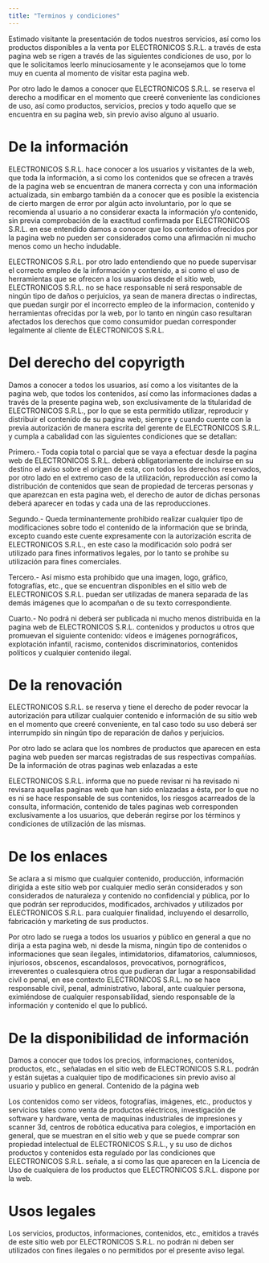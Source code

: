 ```yaml
---
title: "Terminos y condiciones"
---
```


Estimado visitante la presentación de todos nuestros servicios, así como los productos disponibles a la venta por ELECTRONICOS S.R.L. a través de esta pagina web se rigen a través de las siguientes condiciones de uso, por lo que le solicitamos leerlo minuciosamente y le aconsejamos que lo tome muy en cuenta al momento de visitar esta pagina web.

Por otro lado le damos a conocer que ELECTRONICOS S.R.L. se reserva el derecho a modificar en el momento que creeré conveniente las condiciones de uso, así como productos, servicios, precios y todo aquello que se encuentra en su pagina web, sin previo aviso alguno al usuario.

# De la información

ELECTRONICOS S.R.L. hace conocer a los usuarios y visitantes de la web, que toda la información, a si como los contenidos que se ofrecen a través de la pagina web se encuentran de manera correcta y con una información actualizada, sin embargo también da a conocer que es posible la existencia de cierto margen de error por algún acto involuntario, por lo que se recomienda al usuario a no considerar exacta la información y/o contenido, sin previa comprobación de la exactitud confirmada por ELECTRONICOS S.R.L. en ese entendido damos a conocer que los contenidos ofrecidos por la pagina web no pueden ser considerados como una afirmación ni mucho menos como un hecho indudable.

ELECTRONICOS S.R.L. por otro lado entendiendo que no puede supervisar el correcto empleo de la información y contenido, a si como el uso de herramientas que se ofrecen a los usuarios desde el sitio web, ELECTRONICOS S.R.L. no se hace responsable ni será responsable de ningún tipo de daños o perjuicios, ya sean de manera directas o indirectas, que puedan surgir por el incorrecto empleo de la informacion, contenido y herramientas ofrecidas por la web, por lo tanto en ningún caso resultaran afectados los derechos que como consumidor puedan corresponder legalmente al cliente de ELECTRONICOS S.R.L.

# Del derecho del copyrigth

Damos a conocer a todos los usuarios, así como a los visitantes de la pagina web, que todos los contenidos, así como las informaciones dadas a través de la presente pagina web, son exclusivamente de la titularidad de ELECTRONICOS S.R.L., por lo que se esta permitido utilizar, reproducir y distribuir el contenido de su pagina web, siempre y cuando cuente con la previa autorización de manera escrita del gerente de ELECTRONICOS S.R.L. y cumpla a cabalidad con las siguientes condiciones que se detallan:

Primero.- Toda copia total o parcial que se vaya a efectuar desde la pagina web de ELECTRONICOS S.R.L. deberá obligatoriamente de incluirse en su destino el aviso sobre el origen de esta, con todos los derechos reservados, por otro lado en el extremo caso de la utilización, reproducción así como la distribución de contenidos que sean de propiedad de terceras personas y que aparezcan en esta pagina web, el derecho de autor de dichas personas deberá aparecer en todas y cada una de las reproducciones.

Segundo.- Queda terminantemente prohibido realizar cualquier tipo de modificaciones sobre todo el contenido de la información que se brinda, excepto cuando este cuente expresamente con la autorización escrita de ELECTRONICOS S.R.L., en este caso la modificación solo podrá ser utilizado para fines informativos legales, por lo tanto se prohíbe su utilización para fines comerciales.

Tercero.- Así mismo esta prohibido que una imagen, logo, gráfico, fotografías, etc., que se encuentran disponibles en el sitio web de ELECTRONICOS S.R.L. puedan ser utilizadas de manera separada de las demás imágenes que lo acompañan o de su texto correspondiente.

Cuarto.- No podrá ni deberá ser publicada ni mucho menos distribuida en la pagina web de ELECTRONICOS S.R.L. contenidos y productos u otros que promuevan el siguiente contenido: vídeos e imágenes pornográficos, explotación infantil, racismo, contenidos discriminatorios, contenidos políticos y cualquier contenido ilegal.

# De la renovación

ELECTRONICOS S.R.L. se reserva y tiene el derecho de poder revocar la autorización para utilizar cualquier contenido e información de su sitio web en el momento que creeré conveniente, en tal caso todo su uso deberá ser interrumpido sin ningún tipo de reparación de daños y perjuicios.

Por otro lado se aclara que los nombres de productos que aparecen en esta pagina web pueden ser marcas registradas de sus respectivas compañías.
De la información de otras paginas web enlazadas a este

ELECTRONICOS S.R.L. informa que no puede revisar ni ha revisado ni revisara aquellas paginas web que han sido enlazadas a ésta, por lo que no es ni se hace responsable de sus contenidos, los riesgos acarreados de la consulta, información, contenido de tales paginas web corresponden exclusivamente a los usuarios, que deberán regirse por los términos y condiciones de utilización de las mismas.

# De los enlaces

Se aclara a si mismo que cualquier contenido, producción, información dirigida a este sitio web por cualquier medio serán considerados y son considerados de naturaleza y contenido no confidencial y pública, por lo que podrán ser reproducidos, modificados, archivados y utilizados por ELECTRONICOS S.R.L. para cualquier finalidad, incluyendo el desarrollo, fabricación y marketing de sus productos.

Por otro lado se ruega a todos los usuarios y público en general a que no dirija a esta pagina web, ni desde la misma, ningún tipo de contenidos o informaciones que sean ilegales, intimidatorios, difamatorios, calumniosos, injuriosos, obscenos, escandalosos, provocativos, pornográficos, irreverentes o cualesquiera otros que pudieran dar lugar a responsabilidad civil o penal, en ese contexto ELECTRONICOS S.R.L. no se hace responsable civil, penal, administrativo, laboral, ante cualquier persona, eximiéndose de cualquier responsabilidad, siendo responsable de la información y contenido el que lo publicó.

# De la disponibilidad de información

Damos a conocer que todos los precios, informaciones, contenidos, productos, etc., señaladas en el sitio web de ELECTRONICOS S.R.L. podrán y están sujetas a cualquier tipo de modificaciones sin previo aviso al usuario y publico en general.
Contenido de la página web

Los contenidos como ser vídeos, fotografías, imágenes, etc., productos y servicios tales como venta de productos eléctricos, investigación de software y hardware, venta de maquinas industriales de impresiones y scanner 3d, centros de robótica educativa para colegios, e importación en general, que se muestran en el sitio web y que se puede comprar son propiedad intelectual de ELECTRONICOS S.R.L., y su uso de dichos productos y contenidos esta regulado por las condiciones que ELECTRONICOS S.R.L. señale, a si como las que aparecen en la Licencia de Uso de cualquiera de los productos que ELECTRONICOS S.R.L. dispone por la web.

# Usos legales

Los servicios, productos, informaciones, contenidos, etc., emitidos a través de este sitio web por ELECTRONICOS S.R.L. no podrán ni deben ser utilizados con fines ilegales o no permitidos por el presente aviso legal.
